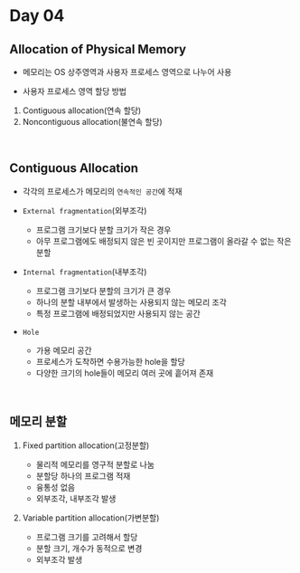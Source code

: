 # Day 04

## Allocation of Physical Memory  
* 메모리는 OS 상주영역과 사용자 프로세스 영역으로 나누어 사용  

* 사용자 프로세스 영역 할당 방법  

1. Contiguous allocation(연속 할당)  
2. Noncontiguous allocation(불연속 할당)  

<br>

## Contiguous Allocation
* 각각의 프로세스가 메모리의 `연속적인 공간`에 적재  

* `External fragmentation`(외부조각)  
  * 프로그램 크기보다 분할 크기가 작은 경우  
  * 아무 프로그램에도 배정되지 않은 빈 곳이지만 프로그램이 올라갈 수 없는 작은 분할  

* `Internal fragmentation`(내부조각)  
  * 프로그램 크기보다 분할의 크기가 큰 경우  
  * 하나의 분할 내부에서 발생하는 사용되지 않는 메모리 조각  
  * 특정 프로그램에 배정되었지만 사용되지 않는 공간  

* `Hole`  
  * 가용 메모리 공간  
  * 프로세스가 도착하면 수용가능한 hole을 할당  
  * 다양한 크기의 hole들이 메모리 여러 곳에 흩어져 존재  

<br>

## 메모리 분할

1. Fixed partition allocation(고정분할)  
    * 물리적 메모리를 영구적 분할로 나눔  
    * 분할당 하나의 프로그램 적재  
    * 융통성 없음  
    * 외부조각, 내부조각 발생  

2. Variable partition allocation(가변분할)  
    * 프로그램 크기를 고려해서 할당  
    * 분할 크기, 개수가 동적으로 변경  
    * 외부조각 발생  

<br>
